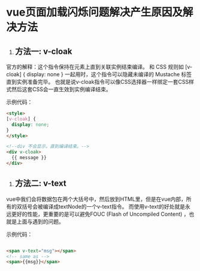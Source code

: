 # vue页面加载闪烁问题解决产生原因及解决方法

1. ## 方法一: v-cloak

官方的解释：这个指令保持在元素上直到关联实例结束编译。
和 CSS 规则如 [v-cloak] { display: none } 一起用时，这个指令可以隐藏未编译的 Mustache 标签直到实例准备完毕。
也就是说v-cloak指令可以像CSS选择器一样绑定一套CSS样式然后这套CSS会一直生效到实例编译结束。


示例代码：
```html
<style>
[v-cloak] {
  display: none;
}
</style>

<!--div 不会显示，直到编译结束。--> 
<div v-cloak>
  {{ message }}
</div>

```


1. ## 方法二: v-text

vue中我们会将数据包在两个大括号中，然后放到HTML里，但是在vue内部，所有的双括号会被编译成textNode的一个v-text指令。
而使用v-text的好处就是永远更好的性能，更重要的是可以避免FOUC (Flash of Uncompiled Content) ，也就是上面与遇到的问题。

示例代码：

```html

<span v-text="msg"></span>
<!-- same as -->
<span>{{msg}}</span>

```


